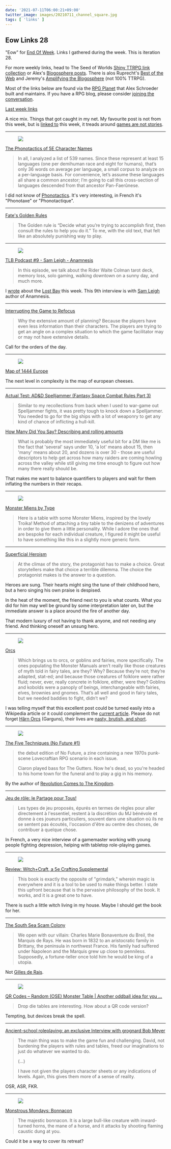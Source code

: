 ```yaml
---
date: '2021-07-11T06:00:21+09:00'
twitter_image: images/20210711_channel_square.jpg
tags: [ 'links' ]
---
```


## Eow Links 28

"Eow" for [End Of Week](/#links). Links I gathered during the week. This is iteration 28.

For more weekly links, head to The Seed of Worlds [Shiny TTRPG link collection](https://seedofworlds.blogspot.com/search/label/weekly%20links) or Alex's [Blogosphere posts](https://alexschroeder.ch/wiki/Blogosphere). There is alos Ruprecht's [Best of the Web](https://ruprechtsrpg.blogspot.com/search/label/Best%20of%20the%20Web) and Jeremy's [Amplifying the Blogosphere](https://takeonrules.com/series/amplifying-the-blogosphere/) (not 100% TTRPG).

Most of the links below are found via the [RPG Planet](https://campaignwiki.org/rpg/) that Alex Schroeder built and maintains. If you have a RPG blog, please consider [joining the conversation](https://campaignwiki.org/wiki/Planet/Please_join!).

[Last week links](20210703.html?t=Eow_Links_27&f=eow28)

A nice mix. Things that got caught in my net. My favourite post is not from this week, but is [linked to](https://grumpywizard.home.blog/2021/07/08/superficial-heroism/) this week, it treads around [games are not stories](https://grumpywizard.home.blog/2020/02/11/what-is-a-table-top-role-playing-game/).

<hr/>

<figure class="right smallerr">
<a href="https://commons.wikimedia.org/wiki/File:Italian_syllable_onset_phonotactics_diagram.gif"><img src="images/20210711_italian.gif" loading="lazy" /></a>
<figcaption>
</figcaption>
</figure>

[The Phonotactics of 5E Character Names](http://troypress.com/the-phonotactics-of-5e-character-names/)

> In all, I analyzed a list of 539 names. Since these represent at least 15 languages (one per demihuman race and eight for humans), that’s only 36 words on average per language, a small corpus to analyze on a per-language basis. For convenience, let’s assume these languages all share a common ancestor; I’m going to call this cross-section of languages descended from that ancestor Pan-Faerûnese.

I did not know of [Phonotactics](https://en.wikipedia.org/wiki/Phonotactics). It's very interesting, in French it's "Phonotaxe" or "Phonotactique".

<hr/>

[Fate's Golden Rules](https://idiomdrottning.org/fates-golden-rules)

> The Golden rule is “Decide what you’re trying to accomplish first, then consult the rules to help you do it.” To me, with the old text, that felt like an absolutely punishing way to play.

<hr/>

<figure class="right small">
<a href="http://instagram.com/arkhai2/"><img src="images/20210709_thelostbay.jpg" loading="lazy" /></a>
<figcaption>
</figcaption>
</figure>

[TLB Podcast #9 - Sam Leigh - Anamnesis](https://thelostbayrpg.blogspot.com/2021/07/tlb-podcast-9-sam-leigh-anamnesis.html)

> In this episode, we talk about the Rider Waite Colman tarot deck, memory loss, solo gaming, walking downtown on a sunny day, and much more.

I [wrote](20210709.html?t=The_Lost_Bay&f=eow28) about the [Lost Bay](https://thelostbayrpg.blogspot.com) this week. This 9th interview is with [Sam Leigh](https://samleigh.itch.io) author of Anamnesis.

<hr/>

[Interrupting the Game to Refocus](https://takeonrules.com/2021/07/10/interrupting-the-game-to-refocus/)

> Why the extensive amount of planning? Because the players have even less information than their characters. The players are trying to get an angle on a complex situation to which the game facilitator may or may not have extensive details.

Call for the orders of the day.

<hr/>

<figure class="right">
<a href="https://www.visualcapitalist.com/wp-content/uploads/2021/06/medieval-map-of-europe-in-1444.html"><img src="images/20210711_channel.jpg" loading="lazy" /></a>
<figcaption>
</figcaption>
</figure>

[Map of 1444 Europe](https://www.visualcapitalist.com/wp-content/uploads/2021/06/medieval-map-of-europe-in-1444.html)

The next level in complexity is the map of european cheeses.

<hr/>

[Actual Test: AD&D Spelljammer (Fantasy Space Combat Rules Part 3)](http://seedofworlds.blogspot.com/2021/07/actual-test-ad-spelljammer-fantasy.html)

> Similar to my recollections from back when I used to war-game out Spelljammer fights, it was pretty tough to knock down a Spelljammer. You needed to go for the big ships with a lot of weaponry to get any kind of chance of inflicting a hull-kill.

[How Many Did You Say? Describing and rolling amounts](http://seedofworlds.blogspot.com/2021/07/how-many-did-you-say-describing-and.html)

> What is probably the most immediately useful bit for a DM like me is the fact that 'several' says under 10, 'a lot' means about 15, then 'many' means about 20, and dozens is over 30 - those are useful descriptors to help get across how many raiders are coming howling across the valley while still giving me time enough to figure out how many there really should be.

That makes me want to balance quantifiers to players and wait for them inflating the numbers in their recaps.

<hr/>

<figure class="right largest">
<a href="https://blog.d4caltrops.com/2021/07/monster-miens-by-type.html"><img src="images/20210711_miens.jpg" loading="lazy" /></a>
<figcaption>
</figcaption>
</figure>

[Monster Miens by Type](https://blog.d4caltrops.com/2021/07/monster-miens-by-type.html)

> Here is a table with some Monster Miens, inspired by the lovely Troika! Method of attaching a tiny table to the denizens of adventures in order to give them a little personality. While I adore the ones that are bespoke for each individual creature, I figured it might be useful to have something like this in a slightly more generic form.

<hr/>

[Superficial Heroism](https://grumpywizard.home.blog/2021/07/08/superficial-heroism/)

> At the climax of the story, the protagonist has to make a choice. Great storytellers make that choice a terrible dilemma. The choice the protagonist makes is the answer to a question.

Heroes are sung. Their hearts might sing the tune of their childhood hero, but a hero singing his own praise is despised.

In the heat of the moment, the friend next to you is what counts. What you did for him may well be ground by some interpretation later on, but the immediate answer is a place around the fire of another day.

That modern luxury of not having to thank anyone, and not needing any friend. And thinking oneself an unsung hero.

<hr/>

<figure class="right">
<a href="https://www.drivethrurpg.com/product/316192/Gallant--Bold"><img src="images/20210711_orcs.jpg" loading="lazy" /></a>
<figcaption>
</figcaption>
</figure>

[Orcs](https://davidleonard-greyhawkmusings.blogspot.com/2021/07/orcs.html)

> Which brings us to orcs, or goblins and fairies, more specifically. The ones populating the Monster Manuals aren’t really like those creatures of myth told in fairy tales, are they? Why? Because they’re not; they’re adapted, stat-ed; and because those creatures of folklore were rather fluid; never, ever, really concrete in folklore, either, were they? Goblins and kobolds were a panoply of beings, interchangeable with fairies, elves, brownies and gnomes. That’s all well and good in fairy tales, but we needed baddies to fight, didn’t we?


I was telling myself that this excellent post could be turned easily into a Wikipedia article or it could complement the [current article](https://en.wikipedia.org/wiki/Orc). Please do not forget [Hârn Orcs](20201224.html?t=Egg_Laying_Orcs&f=eow28) (Garguns), their lives are [nasty, brutish, and short](https://www.amazon.com/Nasty-Brutish-Short-Orcs-HarnWorld/dp/0920711383/ref=as_li_ss_tl).

<hr/>

<figure class="right smallerr">
<a href="https://pentuppress.itch.io/the-five-techniques-no-future-1"><img src="images/20210711_punk.jpg" loading="lazy" /></a>
<figcaption>
</figcaption>
</figure>

[The Five Techniques (No Future #1)](https://pentuppress.itch.io/the-five-techniques-no-future-1)

> the debut edition of No Future, a zine containing a new 1970s  punk-scene Lovecraftian RPG scenario in each issue.
>
> Ciaron played bass for The Gutters. Now he's dead, so you're headed to his home town for the funeral and to play a gig in his memory.

By the author of [Revolution Comes to The Kingdom](https://www.patreon.com/porcupinepublishing/posts).

<hr/>

[Jeu de rôle: le Partage pour Tous!](https://senioroliste.com/2021/06/jeu-de-role-un-partage-pour-tous.html)

> Les types de jeu proposés, épurés en termes de règles pour aller directement à l'essentiel, restent à la discrétion du MJ bénévole et donne à ces joueurs particuliers, souvent dans une situation où ils ne se sentent pas écoutés, l'occasion d'être au centre des choses, de contribuer à quelque chose.

In French, a very nice interview of a gamemaster working with young people fighting depression, helping with tabletop role-playing games.

<hr/>

<figure class="right">
<a href="http://theotherside.timsbrannan.com/2021/07/review-witchcraft-5e-crafting.html"><img src="images/20210711_wcraft.jpg" loading="lazy" /></a>
<figcaption>
</figcaption>
</figure>

[Review: Witch+Craft, a 5e Crafting Supplemental](http://theotherside.timsbrannan.com/2021/07/review-witchcraft-5e-crafting.html)

> This book is exactly the opposite of "grimdark," wherein magic is everywhere and it is a tool to be used to make things better.   I state this upfront because that is the pervasive philosophy of the book.  It works, and it is a great one to have.

There is such a little witch living in my house. Maybe I should get the book for her.

<hr/>

[The South Sea Scam Colony](https://www.moltensulfur.com/post/the-south-sea-scam-colony)

> We open with our villain: Charles Marie Bonaventure du Breil, the Marquis de Rays. He was born in 1832 to an aristocratic family in Brittany, the peninsula in northwest France. His family had suffered under Napoleon and the Marquis grew up close to penniless. Supposedly, a fortune-teller once told him he would be king of a utopia.

Not [Gilles de Rais](https://en.wikipedia.org/wiki/Gilles_de_Rais).

<hr/>

<figure class="right small">
<a href="https://goblinshenchman.wordpress.com/2021/07/06/qr-random-ose-monster-table-another-oddball-idea-for-you/"><img src="images/20210711_qr.jpg" loading="lazy" /></a>
<figcaption>
</figcaption>
</figure>

[QR Codes – Random (OSE) Monster Table | Another oddball idea for you …](https://goblinshenchman.wordpress.com/2021/07/06/qr-random-ose-monster-table-another-oddball-idea-for-you/)

> Drop die tables are interesting. How about a QR code version?

Tempting, but devices break the spell.

<hr/>

[Ancient-school roleplaying: an exclusive Interview with grognard Bob Meyer](https://darkwormcolt.wordpress.com/2020/03/21/ancient-school-roleplaying-an-exclusive-interview-with-grognard-bob-meyer/)

> The main thing was to make the game fun and challenging. David, not burdening the players with rules and tables, freed our imaginations to just do whatever we wanted to do.
>
> (...)
>
> I have not given the players character sheets or any indications of levels. Again, this gives them more of a sense of reality.

OSR, ASR, FKR.

<hr/>

<figure class="right">
<a href="https://commons.wikimedia.org/wiki/File:Bonnacon_Aberdeen.jpg"><img src="images/20210711_bonnacon.jpg" loading="lazy" /></a>
<figcaption>
</figcaption>
</figure>

[Monstrous Mondays: Bonnacon](http://theotherside.timsbrannan.com/2021/07/monstrous-mondays-bonnacon.html)

> The majestic bonnacon. It is a large bull-like creature with inward-turned horns, the mane of a horse, and it attacks by shooting flaming caustic dung at you.

Could it be a way to cover its retreat?

